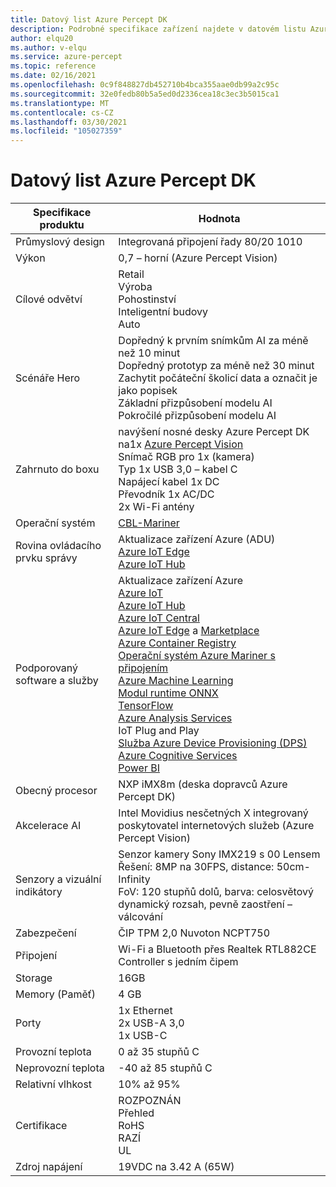 ```yaml
---
title: Datový list Azure Percept DK
description: Podrobné specifikace zařízení najdete v datovém listu Azure Percept DK.
author: elqu20
ms.author: v-elqu
ms.service: azure-percept
ms.topic: reference
ms.date: 02/16/2021
ms.openlocfilehash: 0c9f848827db452710b4bca355aae0db99a2c95c
ms.sourcegitcommit: 32e0fedb80b5a5ed0d2336cea18c3ec3b5015ca1
ms.translationtype: MT
ms.contentlocale: cs-CZ
ms.lasthandoff: 03/30/2021
ms.locfileid: "105027359"
---
```

# <a name="azure-percept-dk-datasheet"></a>Datový list Azure Percept DK

|Specifikace produktu           |Hodnota     |
|--------------------------------|--------|
|Průmyslový design               |Integrovaná připojení řady 80/20 1010 |
|Výkon                     |0,7 – horní (Azure Percept Vision)|
|Cílové odvětví               |Retail <br> Výroba <br> Pohostinství <br> Inteligentní budovy <br> Auto |
|Scénáře Hero                  |Dopředný k prvním snímkům AI za méně než 10 minut <br> Dopředný prototyp za méně než 30 minut <br> Zachytit počáteční školicí data a označit je jako popisek <br> Základní přizpůsobení modelu AI <br> Pokročilé přizpůsobení modelu AI |
|Zahrnuto do boxu                 |navýšení nosné desky Azure Percept DK  <br> na1x [Azure Percept Vision](./azure-percept-vision-datasheet.md) <br> Snímač RGB pro 1x (kamera) <br> Typ 1x USB 3,0 – kabel C <br> Napájecí kabel 1x DC <br> Převodník 1x AC/DC <br> 2x Wi-Fi antény  |
|Operační systém                              |[CBL-Mariner](https://github.com/microsoft/CBL-Mariner)           |
|Rovina ovládacího prvku správy        |Aktualizace zařízení Azure (ADU) <br> [Azure IoT Edge](https://azure.microsoft.com/services/iot-edge/) <br> [Azure IoT Hub](https://azure.microsoft.com/services/iot-hub/)          |
|Podporovaný software a služby |Aktualizace zařízení Azure <br> [Azure IoT](https://azure.microsoft.com/overview/iot/) <br> [Azure IoT Hub](https://azure.microsoft.com/services/iot-hub/) <br> [Azure IoT Central](https://azure.microsoft.com/services/iot-central/) <br> [Azure IoT Edge](https://azure.microsoft.com/services/iot-edge/) a [Marketplace](https://azuremarketplace.microsoft.com/marketplace/apps/category/internet-of-things?page=1) <br> [Azure Container Registry](https://azure.microsoft.com/services/container-registry/) <br> [Operační systém Azure Mariner s připojením](https://github.com/microsoft/CBL-Mariner) <br> [Azure Machine Learning](https://azure.microsoft.com/services/machine-learning/) <br> [Modul runtime ONNX](https://www.onnxruntime.ai/) <br> [TensorFlow](https://www.tensorflow.org/) <br> [Azure Analysis Services](https://azure.microsoft.com/services/analysis-services/) <br> IoT Plug and Play <br> [Služba Azure Device Provisioning (DPS)](../iot-dps/index.yml) <br> [Azure Cognitive Services](https://azure.microsoft.com/services/cognitive-services/) <br> [Power BI](https://powerbi.microsoft.com/)      |
|Obecný procesor               |NXP iMX8m (deska dopravců Azure Percept DK)        |
|Akcelerace AI                 |Intel Movidius nesčetných X integrovaný poskytovatel internetových služeb (Azure Percept Vision) |
|Senzory a vizuální indikátory   |Senzor kamery Sony IMX219 s 00 Lensem<br>Řešení: 8MP na 30FPS, distance: 50cm-Infinity<br>FoV: 120 stupňů dolů, barva: celosvětový dynamický rozsah, pevně zaostření – válcování|
|Zabezpečení                        |ČIP TPM 2,0 Nuvoton NCPT750 |
|Připojení                    |Wi-Fi a Bluetooth přes Realtek RTL882CE Controller s jedním čipem     |
|Storage                         |16GB     |
|Memory (Paměť)                          |4 GB     |
|Porty                           |1x Ethernet <br> 2x USB-A 3,0 <br> 1x USB-C     |
|Provozní teplota           |0 až 35 stupňů C     |
|Neprovozní teplota       |-40 až 85 stupňů C     |
|Relativní vlhkost               |10% až 95%    |
|Certifikace                   |ROZPOZNÁN <br> Přehled <br> RoHS <br> RAZÍ <br> UL   |
|Zdroj napájení                    |19VDC na 3.42 A (65W) |